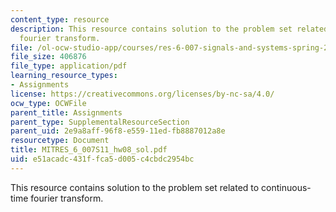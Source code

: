 ```yaml
---
content_type: resource
description: This resource contains solution to the problem set related to continuous-time
  fourier transform.
file: /ol-ocw-studio-app/courses/res-6-007-signals-and-systems-spring-2011/e51acadc431ffca5d005c4cbdc2954bc_MITRES_6_007S11_hw08_sol.pdf
file_size: 406876
file_type: application/pdf
learning_resource_types:
- Assignments
license: https://creativecommons.org/licenses/by-nc-sa/4.0/
ocw_type: OCWFile
parent_title: Assignments
parent_type: SupplementalResourceSection
parent_uid: 2e9a8aff-96f8-e559-11ed-fb8887012a8e
resourcetype: Document
title: MITRES_6_007S11_hw08_sol.pdf
uid: e51acadc-431f-fca5-d005-c4cbdc2954bc
---
```

This resource contains solution to the problem set related to continuous-time fourier transform.